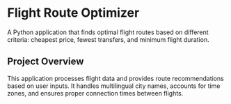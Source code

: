 # Flight Route Optimizer
A Python application that finds optimal flight routes based on different criteria: cheapest price, fewest transfers, and minimum flight duration.
## Project Overview
This application processes flight data and provides route recommendations based on user inputs. It handles multilingual city names, accounts for time zones, and ensures proper connection times between flights.
